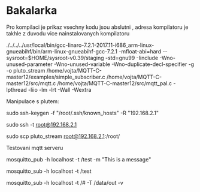# Bakalarka
Pro kompilaci je prikaz vsechny kodu jsou abslutni , adresa kompilatoru je takhle z duvodu vice nainstalovanych kompilatoru

./../../../usr/local/bin/gcc-linaro-7.2.1-2017.11-i686_arm-linux-gnueabihf/bin/arm-linux-gnueabihf-gcc-7.2.1 -mfloat-abi=hard  --sysroot=$HOME/sysroot-v0.39/staging -std=gnu99 -Iinclude -Wno-unused-parameter -Wno-unused-variable -Wno-duplicate-decl-specifier -g -o pluto_stream /home/vojta/MQTT-C-master12/examples/simple_subscriber.c /home/vojta/MQTT-C-master12/src/mqtt.c /home/vojta/MQTT-C-master12/src/mqtt_pal.c -lpthread -liio -lm -lrt -Wall -Wextra

Manipulace s plutem:

sudo ssh-keygen -f "/root/.ssh/known_hosts" -R "192.168.2.1"

sudo ssh -t root@192.168.2.1 

sudo scp pluto_stream  root@192.168.2.1:/root/


Testovani mqtt serveru


mosquitto_pub -h localhost -t /test -m "This is a message"

mosquitto_sub -h localhost -t /test

mosquitto_sub -h localhost -t /# -T /data/out -v
